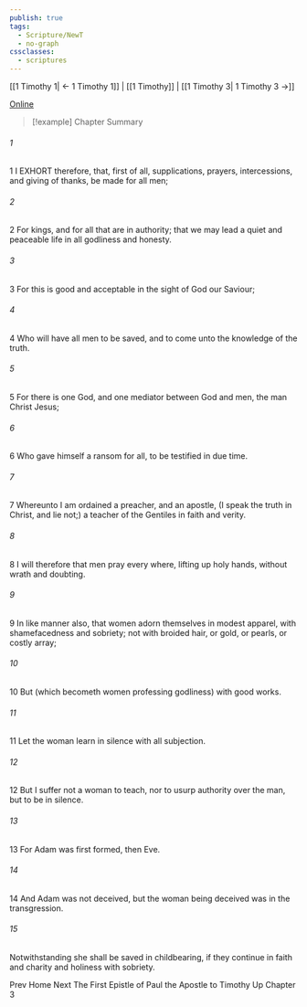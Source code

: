 ```yaml
---
publish: true
tags:
  - Scripture/NewT
  - no-graph
cssclasses:
  - scriptures
---
```

[[1 Timothy 1| ← 1 Timothy 1]] | [[1 Timothy]] | [[1 Timothy 3| 1 Timothy 3 →]]

[Online](https://churchofjesuschrist.org/study/scriptures/nt/1-tim/2?lang=eng)

>[!example] Chapter Summary
>
###### 1
1 I EXHORT therefore, that, first of all, supplications, prayers, intercessions, and giving of thanks, be made for all men;
###### 2
2 For kings, and for all that are in authority; that we may lead a quiet and peaceable life in all godliness and honesty.
###### 3
3 For this is good and acceptable in the sight of God our Saviour;
###### 4
4 Who will have all men to be saved, and to come unto the knowledge of the truth.
###### 5
5 For there is one God, and one mediator between God and men, the man Christ Jesus;
###### 6
6 Who gave himself a ransom for all, to be testified in due time.
###### 7
7 Whereunto I am ordained a preacher, and an apostle, (I speak the truth in Christ, and lie not;) a teacher of the Gentiles in faith and verity.
###### 8
8 I will therefore that men pray every where, lifting up holy hands, without wrath and doubting.
###### 9
9 In like manner also, that women adorn themselves in modest apparel, with shamefacedness and sobriety; not with broided hair, or gold, or pearls, or costly array;
###### 10
10 But (which becometh women professing godliness) with good works.
###### 11
11 Let the woman learn in silence with all subjection.
###### 12
12 But I suffer not a woman to teach, nor to usurp authority over the man, but to be in silence.
###### 13
13 For Adam was first formed, then Eve.
###### 14
14 And Adam was not deceived, but the woman being deceived was in the transgression.
###### 15
Notwithstanding she shall be saved in childbearing, if they continue in faith and charity and holiness with sobriety.

Prev
Home
Next
The First Epistle of Paul the Apostle to Timothy
Up
Chapter 3



